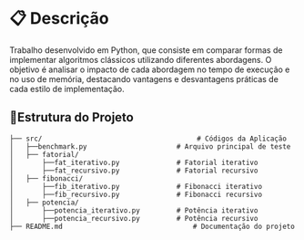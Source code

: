 # 📋 **Descrição**
Trabalho desenvolvido em Python, que consiste em comparar formas de implementar algoritmos clássicos utilizando diferentes abordagens. O objetivo é analisar o impacto de cada abordagem no tempo de execução e no uso de memória, destacando vantagens e desvantagens práticas de cada estilo de implementação.

## 📁**Estrutura do Projeto**

```
├── src/                                      # Códigos da Aplicação
│   ├──benchmark.py                      # Arquivo principal de teste
│   ├── fatorial/
│       ├──fat_iterativo.py              # Fatorial iterativo
│       ├──fat_recursivo.py              # Fatorial recursivo
│   ├── fibonacci/
│       ├──fib_iterativo.py              # Fibonacci iterativo
│       ├──fib_recursivo.py              # Fibonacci recursivo
│   ├── potencia/
│       ├──potencia_iterativo.py         # Potência iterativo
│       ├──potencia_recursivo.py         # Potência recursivo
├── README.md                                # Documentação do projeto
```
